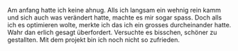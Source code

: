 Am anfang hatte ich keine ahnug. 
Alls ich langsam ein wehnig rein kamm und sich auch was verändert hatte,
machte es mir sogar spass.
Doch alls ich es optimieren wolte, merkte ich das ich ein grosses durcheinander hatte.
Wahr dan erlich gesagt überfordert.
Versuchte es bisschen, schöner zu gestallten.
Mit dem projekt bin ich noch nicht so zufrieden.